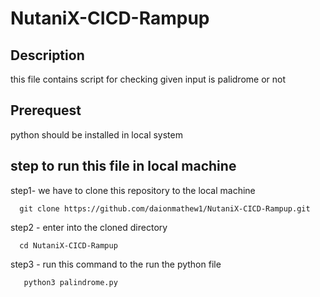 # NutaniX-CICD-Rampup


## Description
this file contains script for checking given input is palidrome or not

## Prerequest
python should be installed in local system

## step to run this file in local machine

step1- we have to clone this repository to the local machine

      git clone https://github.com/daionmathew1/NutaniX-CICD-Rampup.git

step2 - enter into the cloned directory 

      cd NutaniX-CICD-Rampup

step3 - run this command to the run the python file


       python3 palindrome.py
